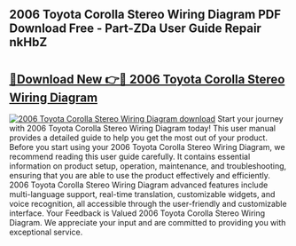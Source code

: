 ## 2006 Toyota Corolla Stereo Wiring Diagram PDF Download Free - Part-ZDa User Guide Repair nkHbZ

# <h2><a href="http://dfh718.blite.top/?on=2006+Toyota+Corolla+Stereo+Wiring+Diagram">🔗Download New 👉🔴 2006 Toyota Corolla Stereo Wiring Diagram</a></h2>

[![2006 Toyota Corolla Stereo Wiring Diagram download](https://i.imgur.com/lujVjoI.png)](http://dfh718.blite.top/?on=2006+Toyota+Corolla+Stereo+Wiring+Diagram)
Start your journey with 2006 Toyota Corolla Stereo Wiring Diagram today! This user manual provides a detailed guide to help you get the most out of your product. Before you start using your 2006 Toyota Corolla Stereo Wiring Diagram, we recommend reading this user guide carefully. It contains essential information on product setup, operation, maintenance, and troubleshooting, ensuring that you are able to use the product effectively and efficiently. 2006 Toyota Corolla Stereo Wiring Diagram advanced features include multi-language support, real-time translation, customizable widgets, and voice recognition, all accessible through the user-friendly and customizable interface. Your Feedback is Valued 2006 Toyota Corolla Stereo Wiring Diagram. We appreciate your input and are committed to providing you with exceptional service.
